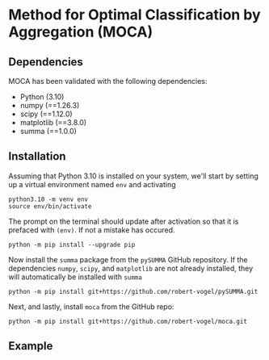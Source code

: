 Method for Optimal Classification by Aggregation (MOCA)
===================================================



Dependencies
------------

MOCA has been validated with the following dependencies:

- Python (3.10)
- numpy (==1.26.3)
- scipy (==1.12.0)
- matplotlib (==3.8.0)
- summa (==1.0.0)


Installation
------------

Assuming that Python 3.10 is installed on your system, we'll
start by setting up a virtual environment named `env` and activating

```
python3.10 -m venv env
source env/bin/activate
```

The prompt on the terminal should update after activation so
that it is prefaced with `(env)`.  If not a mistake has occured.

```
python -m pip install --upgrade pip
```

Now install the `summa` package from the `pySUMMA` GitHub
repository.  If the dependencies `numpy`, `scipy`, and `matplotlib`
are not already installed, they will automatically be installed 
with `summa`

```
python -m pip install git+https://github.com/robert-vogel/pySUMMA.git
```

Next, and lastly, install `moca` from the GitHub repo:

```
python -m pip install git+https://github.com/robert-vogel/moca.git
```


Example
-------
